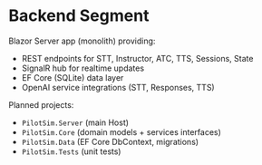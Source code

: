 # Backend Segment

Blazor Server app (monolith) providing:
- REST endpoints for STT, Instructor, ATC, TTS, Sessions, State
- SignalR hub for realtime updates
- EF Core (SQLite) data layer
- OpenAI service integrations (STT, Responses, TTS)

Planned projects:
- `PilotSim.Server` (main Host)
- `PilotSim.Core` (domain models + services interfaces)
- `PilotSim.Data` (EF Core DbContext, migrations)
- `PilotSim.Tests` (unit tests)

